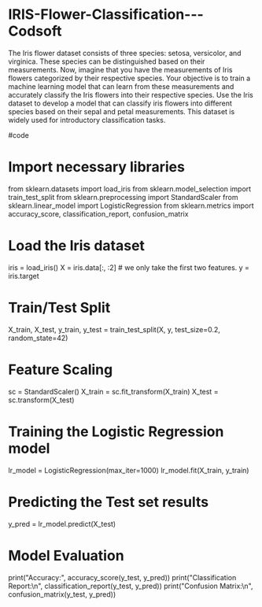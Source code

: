 # IRIS-Flower-Classification---Codsoft
The Iris flower dataset consists of three species: setosa, versicolor, and virginica. These species can be distinguished based on their measurements. Now, imagine that you have the measurements of Iris flowers categorized by their respective species. Your objective is to train a machine learning model that can learn from these measurements and accurately classify the Iris flowers into their respective species. Use the Iris dataset to develop a model that can classify iris flowers into different species based on their sepal and petal measurements. This dataset is widely used for introductory classification tasks.

#code
# Import necessary libraries
from sklearn.datasets import load_iris
from sklearn.model_selection import train_test_split
from sklearn.preprocessing import StandardScaler
from sklearn.linear_model import LogisticRegression
from sklearn.metrics import accuracy_score, classification_report, confusion_matrix

# Load the Iris dataset
iris = load_iris()
X = iris.data[:, :2]  # we only take the first two features.
y = iris.target

# Train/Test Split
X_train, X_test, y_train, y_test = train_test_split(X, y, test_size=0.2, random_state=42)

# Feature Scaling
sc = StandardScaler()
X_train = sc.fit_transform(X_train)
X_test = sc.transform(X_test)

# Training the Logistic Regression model
lr_model = LogisticRegression(max_iter=1000)
lr_model.fit(X_train, y_train)

# Predicting the Test set results
y_pred = lr_model.predict(X_test)

# Model Evaluation
print("Accuracy:", accuracy_score(y_test, y_pred))
print("Classification Report:\n", classification_report(y_test, y_pred))
print("Confusion Matrix:\n", confusion_matrix(y_test, y_pred))
